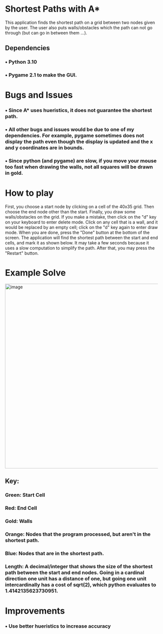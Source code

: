 # Shortest Paths with A*
This application finds the shortest path on a grid between two nodes given by the user. The user also puts walls/obstacles which the path can not go through (but can go in between them ...).

## Dependencies
### • Python 3.10

### • Pygame 2.1 to make the GUI.

# Bugs and Issues
### • Since A* uses hueristics, **it does not guarantee the shortest path**. 

### • All other bugs and issues would be due to one of my dependencies. For example, pygame sometimes does not display the path even though the display is updated and the x and y coordinates are in bounds.

### • Since python (and pygame) are slow, if you move your mouse too fast when drawing the walls, not all squares will be drawn in gold.

# How to play
First, you choose a start node by clicking on a cell of the 40x35 grid. Then choose the end node other than the start. Finally, you draw some walls/obstacles on the grid. If you make a mistake, then click on the "d" key on your keyboard to enter delete mode. Click on any cell that is a wall, and it would be replaced by an empty cell; click on the "d" key again to enter draw mode. When you are done, press the "Done" button at the bottom of the screen. The application will find the shortest path between the start and end cells, and mark it as shown below. It may take a few seconds because it uses a slow computation to simplify the path. After that, you may press the "Restart" button.

# Example Solve
<img width="607" alt="image" src="https://user-images.githubusercontent.com/77818951/188323336-15f172a7-cf31-4e22-93c4-c634a45b8970.png">

## Key:

### Green: Start Cell

### Red: End Cell

### Gold: Walls

### Orange: Nodes that the program processed, but aren't in the shortest path.

### Blue: Nodes that are in the shortest path.

### Length: A decimal/integer that shows the size of the shortest path between the start and end nodes. Going in a cardinal direction one unit has a distance of one, but going one unit intercardinally has a cost of sqrt(2), which python evaluates to 1.4142135623730951.

# Improvements
### • Use better hueristics to increase accuracy
